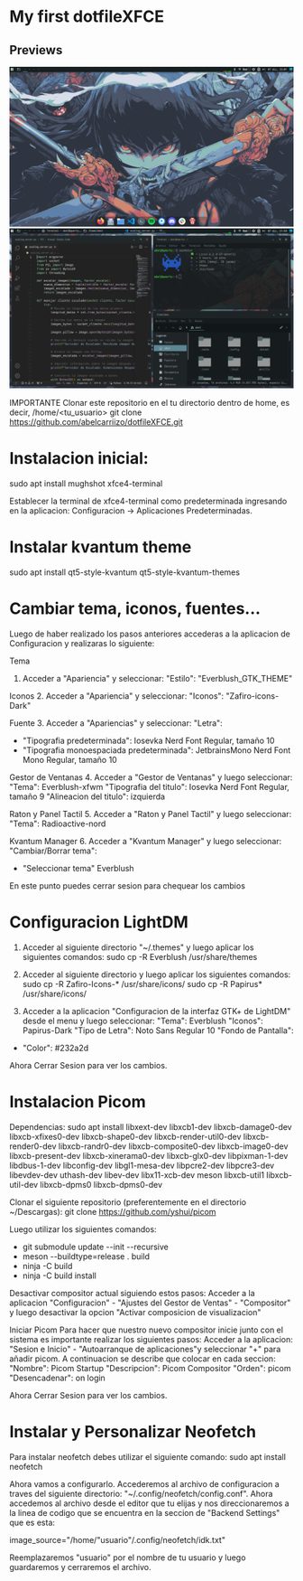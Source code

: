 # My first dotfileXFCE

## Previews
![Main Preview](previews/main_preview.png)
![Main Preview](previews/window_preview.png)

IMPORTANTE
Clonar este repositorio en el tu directorio dentro de home, es decir, /home/<tu_usuario>
git clone https://github.com/abelcarriizo/dotfileXFCE.git

# Instalacion inicial:
sudo apt install mughshot xfce4-terminal

Establecer la terminal de xfce4-terminal como predeterminada ingresando en la aplicacion: Configuracion -> Aplicaciones Predeterminadas.

# Instalar kvantum theme 
sudo apt install qt5-style-kvantum qt5-style-kvantum-themes

# Cambiar tema, iconos, fuentes...
Luego de haber realizado los pasos anteriores accederas a la aplicacion de Configuracion y realizaras lo siguiente:

Tema
1. Acceder a "Apariencia" y seleccionar: 
"Estilo": "Everblush_GTK_THEME"

Iconos
2. Acceder a "Apariencia" y seleccionar: 
"Iconos": "Zafiro-icons-Dark"

Fuente
3. Acceder a "Apariencias" y seleccionar:
"Letra": 
- "Tipografia predeterminada": Iosevka Nerd Font Regular, tamaño 10
- "Tipografia monoespaciada predeterminada": JetbrainsMono Nerd Font Mono Regular, tamaño 10

Gestor de Ventanas
4. Acceder a "Gestor de Ventanas" y luego seleccionar:
"Tema": Everblush-xfwm
"Tipografia del titulo": Iosevka Nerd Font Regular, tamaño 9
"Alineacion del titulo": izquierda

Raton y Panel Tactil
5. Acceder a "Raton y Panel Tactil" y luego seleccionar:
"Tema": Radioactive-nord

Kvantum Manager
6. Acceder a "Kvantum Manager" y luego seleccionar:
"Cambiar/Borrar tema": 
- "Seleccionar tema" Everblush

En este punto puedes cerrar sesion para chequear los cambios 

# Configuracion LightDM 
1. Acceder al siguiente directorio "~/.themes" y luego aplicar los siguientes comandos:
sudo cp -R Everblush /usr/share/themes

2. Acceder al siguiente directorio y luego aplicar los siguientes comandos:
sudo cp -R Zafiro-Icons-* /usr/share/icons/
sudo cp -R Papirus* /usr/share/icons/

3. Acceder a la aplicacion "Configuracion de la interfaz GTK+ de LightDM" desde el menu y luego seleccionar:
"Tema": Everblush
"Iconos": Papirus-Dark 
"Tipo de Letra": Noto Sans Regular 10
"Fondo de Pantalla":
- "Color": #232a2d

Ahora Cerrar Sesion para ver los cambios.

# Instalacion Picom

Dependencias:
sudo apt install libxext-dev libxcb1-dev libxcb-damage0-dev libxcb-xfixes0-dev libxcb-shape0-dev libxcb-render-util0-dev libxcb-render0-dev libxcb-randr0-dev libxcb-composite0-dev libxcb-image0-dev libxcb-present-dev libxcb-xinerama0-dev libxcb-glx0-dev libpixman-1-dev libdbus-1-dev libconfig-dev libgl1-mesa-dev libpcre2-dev libpcre3-dev libevdev-dev uthash-dev libev-dev libx11-xcb-dev meson libxcb-util1 libxcb-util-dev libxcb-dpms0 libxcb-dpms0-dev

Clonar el siguiente repositorio (preferentemente en el directorio ~/Descargas):
git clone https://github.com/yshui/picom

Luego utilizar los siguientes comandos:
- git submodule update --init --recursive
- meson --buildtype=release . build
- ninja -C build
- ninja -C build install

Desactivar compositor actual siguiendo estos pasos:
Acceder a la aplicacion "Configuracion" - "Ajustes del Gestor de Ventas" - "Compositor" y luego desactivar
la opcion "Activar composicion de visualizacion"

Iniciar Picom
Para hacer que nuestro nuevo compositor inicie junto con el sistema es importante realizar los siguientes pasos:
Acceder a la aplicacion: "Sesion e Inicio" - "Autoarranque de aplicaciones"y seleccionar "+" para añadir picom. A continuacion se describe que colocar en cada seccion:
"Nombre": Picom Startup
"Descripcion": Picom Compositor
"Orden": picom
"Desencadenar": on login

Ahora Cerrar Sesion para ver los cambios.

# Instalar y Personalizar Neofetch
Para instalar neofetch debes utilizar el siguiente comando:
sudo apt install neofetch

Ahora vamos a configurarlo. Accederemos al archivo de configuracion a traves del siguiente directorio: "~/.config/neofetch/config.conf". Ahora accedemos al archivo desde el editor que tu elijas y nos direccionaremos a la linea de codigo que se encuentra en la seccion de "Backend Settings" que es esta:

image_source="/home/"usuario"/.config/neofetch/idk.txt"

Reemplazaremos "usuario" por el nombre de tu usuario y luego guardaremos y cerraremos el archivo.